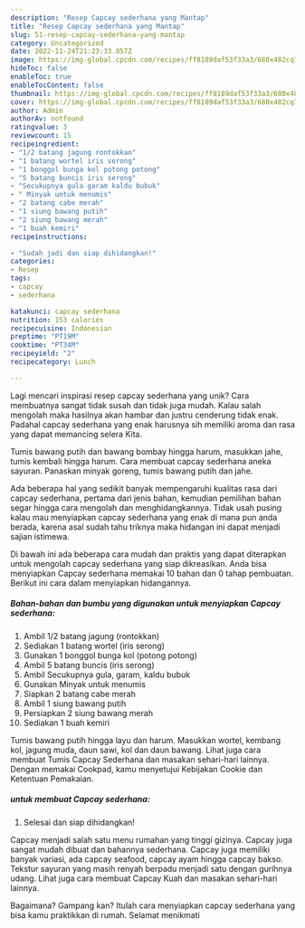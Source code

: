 ```yaml
---
description: "Resep Capcay sederhana yang Mantap"
title: "Resep Capcay sederhana yang Mantap"
slug: 51-resep-capcay-sederhana-yang-mantap
category: Uncategorized
date: 2022-11-24T21:23:33.857Z
image: https://img-global.cpcdn.com/recipes/ff8189daf53f33a3/680x482cq70/capcay-sederhana-foto-resep-utama.jpg
hideToc: false
enableToc: true
enableTocContent: false
thumbnail: https://img-global.cpcdn.com/recipes/ff8189daf53f33a3/680x482cq70/capcay-sederhana-foto-resep-utama.jpg
cover: https://img-global.cpcdn.com/recipes/ff8189daf53f33a3/680x482cq70/capcay-sederhana-foto-resep-utama.jpg
author: Admin
authorAv: notfound
ratingvalue: 3
reviewcount: 15
recipeingredient:
- "1/2 batang jagung rontokkan"
- "1 batang wortel iris serong"
- "1 bonggol bunga kol potong potong"
- "5 batang buncis iris serong"
- "Secukupnya gula garam kaldu bubuk"
- " Minyak untuk menumis"
- "2 batang cabe merah"
- "1 siung bawang putih"
- "2 siung bawang merah"
- "1 buah kemiri"
recipeinstructions:

- "Sudah jadi dan siap dihidangkan!"
categories:
- Resep
tags:
- capcay
- sederhana

katakunci: capcay sederhana 
nutrition: 153 calories
recipecuisine: Indonesian
preptime: "PT19M"
cooktime: "PT34M"
recipeyield: "2"
recipecategory: Lunch

---
```





Lagi mencari inspirasi resep capcay sederhana yang unik? Cara membuatnya sangat tidak susah dan tidak juga mudah. Kalau salah mengolah maka hasilnya akan hambar dan justru cenderung tidak enak. Padahal capcay sederhana yang enak harusnya sih memiliki aroma dan rasa yang dapat memancing selera Kita.





Tumis bawang putih dan bawang bombay hingga harum, masukkan jahe, tumis kembali hingga harum. Cara membuat capcay sederhana aneka sayuran. Panaskan minyak goreng, tumis bawang putih dan jahe.

Ada beberapa hal yang sedikit banyak mempengaruhi kualitas rasa dari capcay sederhana, pertama dari jenis bahan, kemudian pemilihan bahan segar hingga cara mengolah dan menghidangkannya. Tidak usah pusing kalau mau menyiapkan capcay sederhana yang enak di mana pun anda berada, karena asal sudah tahu triknya maka hidangan ini dapat menjadi sajian istimewa.






Di bawah ini ada beberapa cara mudah dan praktis yang dapat diterapkan untuk mengolah capcay sederhana yang siap dikreasikan. Anda bisa menyiapkan Capcay sederhana memakai 10 bahan dan 0 tahap pembuatan. Berikut ini cara dalam menyiapkan hidangannya.

<!--inarticleads1-->

##### Bahan-bahan dan bumbu yang digunakan untuk menyiapkan Capcay sederhana:

1. Ambil 1/2 batang jagung (rontokkan)
1. Sediakan 1 batang wortel (iris serong)
1. Gunakan 1 bonggol bunga kol (potong potong)
1. Ambil 5 batang buncis (iris serong)
1. Ambil Secukupnya gula, garam, kaldu bubuk
1. Gunakan  Minyak untuk menumis
1. Siapkan 2 batang cabe merah
1. Ambil 1 siung bawang putih
1. Persiapkan 2 siung bawang merah
1. Sediakan 1 buah kemiri


Tumis bawang putih hingga layu dan harum. Masukkan wortel, kembang kol, jagung muda, daun sawi, kol dan daun bawang. Lihat juga cara membuat Tumis Capcay Sederhana dan masakan sehari-hari lainnya. Dengan memakai Cookpad, kamu menyetujui Kebijakan Cookie dan Ketentuan Pemakaian. 

<!--inarticleads2-->

#####  untuk membuat Capcay sederhana:


1. Selesai dan siap dihidangkan!

Capcay menjadi salah satu menu rumahan yang tinggi gizinya. Capcay juga sangat mudah dibuat dan bahannya sederhana. Capcay juga memiliki banyak variasi, ada capcay seafood, capcay ayam hingga capcay bakso. Tekstur sayuran yang masih renyah berpadu menjadi satu dengan gurihnya udang. Lihat juga cara membuat Capcay Kuah dan masakan sehari-hari lainnya. 

Bagaimana? Gampang kan? Itulah cara menyiapkan capcay sederhana yang bisa kamu praktikkan di rumah. Selamat menikmati
